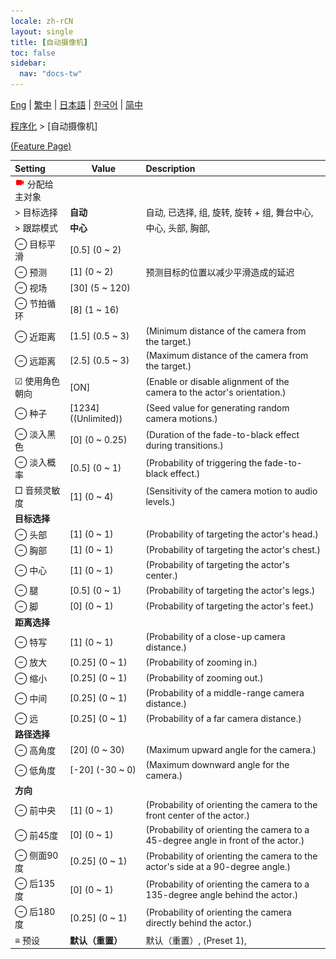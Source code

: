 ```yaml
---
locale: zh-rCN
layout: single
title: [自动摄像机]
toc: false
sidebar:
  nav: "docs-tw"
---
```

[Eng](/dancexr/menu/2025.4/motion/auto_cam) | [繁中](/tw/dancexr/menu/2025.4/motion/auto_cam) | [日本語](/jp/dancexr/menu/2025.4/motion/auto_cam) | [한국어](/kr/dancexr/menu/2025.4/motion/auto_cam) | [简中](/zh/dancexr/menu/2025.4/motion/auto_cam)

[程序化](../menu#程序化) > [自动摄像机]



[(Feature Page)](/zh/dancexr/features/auto_cam)

| Setting | Value | Description |
| :--- | --- | :--- |
| <img src="/images/icon/ic_videocam.png" alt="videocam icon"/> 分配给主对象|| 
|  > 目标选择| **自动** | 自动, 已选择, 组, 旋转, 旋转 + 组, 舞台中心,  |
|  > 跟踪模式| **中心** | 中心, 头部, 胸部,  |
|  ⊖ 目标平滑| [0.5] (0 ~ 2) | 
|  ⊖ 预测| [1] (0 ~ 2) | 预测目标的位置以减少平滑造成的延迟
|  ⊖ 视场| [30] (5 ~ 120) | 
|  ⊖ 节拍循环| [8] (1 ~ 16) | 
|  ⊖ 近距离| [1.5] (0.5 ~ 3) | (Minimum distance of the camera from the target.)
|  ⊖ 远距离| [2.5] (0.5 ~ 3) | (Maximum distance of the camera from the target.)
|  ☑ 使用角色朝向| [ON] | (Enable or disable alignment of the camera to the actor's orientation.)
|  ⊖ 种子| [1234] ((Unlimited)) | (Seed value for generating random camera motions.)
|  ⊖ 淡入黑色| [0] (0 ~ 0.25) | (Duration of the fade-to-black effect during transitions.)
|  ⊖ 淡入概率| [0.5] (0 ~ 1) | (Probability of triggering the fade-to-black effect.)
|  □ 音频灵敏度| [1] (0 ~ 4) | (Sensitivity of the camera motion to audio levels.)
|  <b>目标选择</b>|| 
|  ⊖ 头部| [1] (0 ~ 1) | (Probability of targeting the actor's head.)
|  ⊖ 胸部| [1] (0 ~ 1) | (Probability of targeting the actor's chest.)
|  ⊖ 中心| [1] (0 ~ 1) | (Probability of targeting the actor's center.)
|  ⊖ 腿| [0.5] (0 ~ 1) | (Probability of targeting the actor's legs.)
|  ⊖ 脚| [0] (0 ~ 1) | (Probability of targeting the actor's feet.)
|  <b>距离选择</b>|| 
|  ⊖ 特写| [1] (0 ~ 1) | (Probability of a close-up camera distance.)
|  ⊖ 放大| [0.25] (0 ~ 1) | (Probability of zooming in.)
|  ⊖ 缩小| [0.25] (0 ~ 1) | (Probability of zooming out.)
|  ⊖ 中间| [0.25] (0 ~ 1) | (Probability of a middle-range camera distance.)
|  ⊖ 远| [0.25] (0 ~ 1) | (Probability of a far camera distance.)
|  <b>路径选择</b>|| 
|  ⊖ 高角度| [20] (0 ~ 30) | (Maximum upward angle for the camera.)
|  ⊖ 低角度| [-20] (-30 ~ 0) | (Maximum downward angle for the camera.)
|  <b>方向</b>|| 
|  ⊖ 前中央| [1] (0 ~ 1) | (Probability of orienting the camera to the front center of the actor.)
|  ⊖ 前45度| [0] (0 ~ 1) | (Probability of orienting the camera to a 45-degree angle in front of the actor.)
|  ⊖ 侧面90度| [0.25] (0 ~ 1) | (Probability of orienting the camera to the actor's side at a 90-degree angle.)
|  ⊖ 后135度| [0] (0 ~ 1) | (Probability of orienting the camera to a 135-degree angle behind the actor.)
|  ⊖ 后180度| [0.25] (0 ~ 1) | (Probability of orienting the camera directly behind the actor.)
|  ≡ 预设| **默认（重置）** | 默认（重置）, (Preset 1),  |
